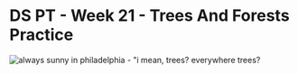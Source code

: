 # DS PT - Week 21 - Trees And Forests Practice

![always sunny in philadelphia - "i mean, trees? everywhere trees?](https://64.media.tumblr.com/tumblr_lukwgulTGu1qalcu6o3_250.gif)
